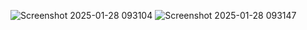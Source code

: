 ![Screenshot 2025-01-28 093104](https://github.com/user-attachments/assets/23b846d6-2112-4edd-8aa4-ff28904193ab)
![Screenshot 2025-01-28 093147](https://github.com/user-attachments/assets/309bf611-5c1b-4aeb-b762-fd5ab7996334)
